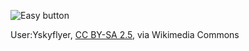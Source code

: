 ![Easy button](https://upload.wikimedia.org/wikipedia/commons/9/92/Easy_button.JPG)

User:Yskyflyer, [CC BY-SA 2.5](https://creativecommons.org/licenses/by-sa/2.5), via Wikimedia Commons
